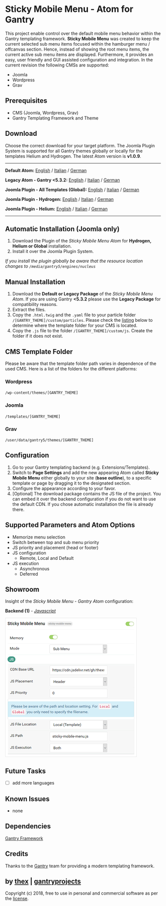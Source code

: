 # Sticky Mobile Menu - Atom for Gantry
This project enable control over the default mobile menu behavior within the Gantry templating framework. **Sticky Mobile Menu** was created to keep the current selected sub menu items focused within the hamburger menu / offcanvas section. Hence, instead of showing the root menu items, the current active sub menu items are displayed. Furthermore, it provides an easy, user friendly and GUI assisted configuration and integration. In the current revision the following CMSs are supported:
* Joomla
* Wordpress
* Grav

## Prerequisites
* CMS (Joomla, Wordpress, Grav)
* Gantry Templating Framework and Theme

## Download
Choose the correct download for your target platform. The Joomla Plugin System is supported for all Gantry themes globally or locally for the templates Helium and Hydrogen. The latest Atom version is **v1.0.9**.
___
**Default Atom:**
[English](https://github.com/thexmanxyz/Sticky-Mobile-Menu-Gantry/releases/download/v1.0.9/smm.atom.only.EN.v1.0.9.zip) / [Italian](https://github.com/thexmanxyz/Sticky-Mobile-Menu-Gantry/releases/download/v1.0.9/smm.atom.only.IT.v1.0.9.zip) / [German](https://github.com/thexmanxyz/Sticky-Mobile-Menu-Gantry/releases/download/v1.0.9/smm.atom.only.DE.v1.0.9.zip)

**Legacy Atom - Gantry <5.3.2:**
[English](https://github.com/thexmanxyz/Sticky-Mobile-Menu-Gantry/releases/download/v1.0.9/smm.atom.only.legacy.EN.v1.0.9.zip) / [Italian](https://github.com/thexmanxyz/Sticky-Mobile-Menu-Gantry/releases/download/v1.0.9/smm.atom.only.legacy.IT.v1.0.9.zip) / [German](https://github.com/thexmanxyz/Sticky-Mobile-Menu-Gantry/releases/download/v1.0.9/smm.atom.only.legacy.DE.v1.0.9.zip)

**Joomla Plugin - All Templates (Global):**
[English](https://github.com/thexmanxyz/Sticky-Mobile-Menu-Gantry/releases/download/v1.0.9/smm.j3.global.EN.v1.0.9.zip) / [Italian](https://github.com/thexmanxyz/Sticky-Mobile-Menu-Gantry/releases/download/v1.0.9/smm.j3.global.IT.v1.0.9.zip) / [German](https://github.com/thexmanxyz/Sticky-Mobile-Menu-Gantry/releases/download/v1.0.9/smm.j3.global.DE.v1.0.9.zip)

**Joomla Plugin - Hydrogen:**
[English](https://github.com/thexmanxyz/Sticky-Mobile-Menu-Gantry/releases/download/v1.0.9/smm.j3.hydrogen.EN.v1.0.9.zip) / [Italian](https://github.com/thexmanxyz/Sticky-Mobile-Menu-Gantry/releases/download/v1.0.9/smm.j3.hydrogen.IT.v1.0.9.zip) / [German](https://github.com/thexmanxyz/Sticky-Mobile-Menu-Gantry/releases/download/v1.0.9/smm.j3.hydrogen.DE.v1.0.9.zip)

**Joomla Plugin - Helium:**
[English](https://github.com/thexmanxyz/Sticky-Mobile-Menu-Gantry/releases/download/v1.0.9/smm.j3.helium.EN.v1.0.9.zip) / [Italian](https://github.com/thexmanxyz/Sticky-Mobile-Menu-Gantry/releases/download/v1.0.9/smm.j3.helium.IT.v1.0.9.zip) / [German](https://github.com/thexmanxyz/Sticky-Mobile-Menu-Gantry/releases/download/v1.0.9/smm.j3.helium.DE.v1.0.9.zip)
___

## Automatic Installation (Joomla only)
1. Download the Plugin of the *Sticky Mobile Menu Atom* for **Hydrogen, Helium or Global** installation.
2. Install it over the Joomla Plugin System.

*If you install the plugin globally be aware that the resource location changes to `/media/gantry5/engines/nucleus`*

## Manual Installation
1. Download the **Default or Legacy Package** of the *Sticky Mobile Menu Atom*. If you are using Gantry **<5.3.2** please use the **Legacy Package** for compatibility reasons.
2. Extract the files.
3. Copy the `.html.twig` and the `.yaml` file to your particle folder `/[GANTRY_THEME]/custom/particles`. Please check the [listing](https://github.com/thexmanxyz/Sticky-Mobile-Menu-Gantry#cms-template-folder) below to determine where the template folder for your CMS is located.
4. Copy the `.js` file to the folder `/[GANTRY_THEME]/custom/js`. Create the folder if it does not exist.

## CMS Template Folder
Please be aware that the template folder path varies in dependence of the used CMS. Here is a list of the folders for the different platforms:

### Wordpress
`/wp-content/themes/[GANTRY_THEME]`

### Joomla
`/templates/[GANTRY_THEME]`

### Grav
`/user/data/gantry5/themes/[GANTRY_THEME]`

## Configuration
1. Go to your Gantry templating backend (e.g. Extensions/Templates).
2. Switch to **Page Settings** and add the new appearing Atom called **Sticky Mobile Menu** either globally to your site (**base outline**), to a specific template or page by dragging it to the designated section.
3. Configure the appearance according to your favor.
4. [Optional] The download package contains the JS file of the project. You can embed it over the backend configuration if you do not want to use the default CDN. If you chose automatic installation the file is already there.

## Supported Parameters and Atom Options
* Memorize menu selection
* Switch between top and sub menu priority
* JS priority and placement (head or footer)
* JS configuration
  * Remote, Local and Default
* JS execution
  * Asynchronous
  * Deferred

## Showroom
Insight of the *Sticky Mobile Menu - Gantry Atom* configuration:

**Backend (1)** - *[Javascript](/screenshots/backend_js.png)*

![1](/screenshots/backend_js.png)

## Future Tasks
- [ ] add more languages

## Known Issues
* none

## Dependencies
[Gantry Framework](http://gantry.org/)

## Credits
Thanks to the [Gantry](https://github.com/gantry) team for providing a modern templating framework.

## by [thex](https://github.com/thexmanxyz) | [gantryprojects](https://gantryprojects.com)
Copyright (c) 2018, free to use in personal and commercial software as per the [license](/LICENSE.md).
